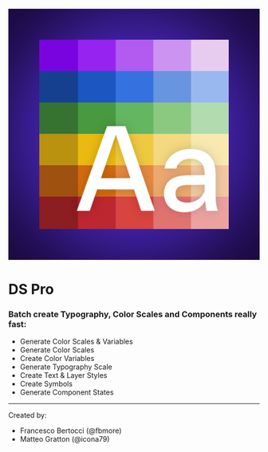 ![](/Images/DS-Pro-Sketch-Plugin.png)
# DS Pro
### Batch create Typography, Color Scales and Components really fast:
- Generate Color Scales & Variables
- Generate Color Scales
- Create Color Variables
- Generate Typography Scale
- Create Text & Layer Styles
- Create Symbols
- Generate Component States

---

Created by:
 
- Francesco Bertocci (@fbmore)
- Matteo Gratton (@icona79)

